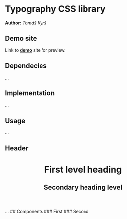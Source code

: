 # Typography CSS library
**Author:** *Tomáš Kyrš*
## Demo site
Link to **[demo](http://pslib-cz.github.io/2022l4web-css-typographic-library-TomasKyrs)** site for preview.
## Dependecies
...
## Implementation
...
## Usage
...
## Header
<header>
        <h1>First level heading</h1>
        <h2>Secondary heading level</h2>
</header>
...
## Components
### First
### Second
